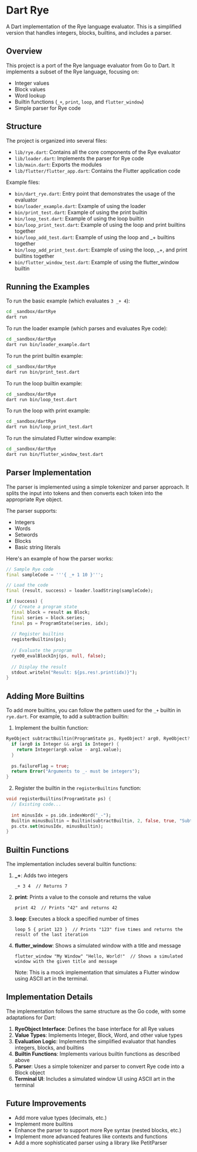 # Dart Rye

A Dart implementation of the Rye language evaluator. This is a simplified version that handles integers, blocks, builtins, and includes a parser.

## Overview

This project is a port of the Rye language evaluator from Go to Dart. It implements a subset of the Rye language, focusing on:

- Integer values
- Block values
- Word lookup
- Builtin functions (`_+`, `print`, `loop`, and `flutter_window`)
- Simple parser for Rye code

## Structure

The project is organized into several files:

- `lib/rye.dart`: Contains all the core components of the Rye evaluator
- `lib/loader.dart`: Implements the parser for Rye code
- `lib/main.dart`: Exports the modules
- `lib/flutter/flutter_app.dart`: Contains the Flutter application code

Example files:
- `bin/dart_rye.dart`: Entry point that demonstrates the usage of the evaluator
- `bin/loader_example.dart`: Example of using the loader
- `bin/print_test.dart`: Example of using the print builtin
- `bin/loop_test.dart`: Example of using the loop builtin
- `bin/loop_print_test.dart`: Example of using the loop and print builtins together
- `bin/loop_add_test.dart`: Example of using the loop and _+ builtins together
- `bin/loop_add_print_test.dart`: Example of using the loop, _+, and print builtins together
- `bin/flutter_window_test.dart`: Example of using the flutter_window builtin

## Running the Examples

To run the basic example (which evaluates `3 _+ 4`):

```bash
cd _sandbox/dartRye
dart run
```

To run the loader example (which parses and evaluates Rye code):

```bash
cd _sandbox/dartRye
dart run bin/loader_example.dart
```

To run the print builtin example:

```bash
cd _sandbox/dartRye
dart run bin/print_test.dart
```

To run the loop builtin example:

```bash
cd _sandbox/dartRye
dart run bin/loop_test.dart
```

To run the loop with print example:

```bash
cd _sandbox/dartRye
dart run bin/loop_print_test.dart
```

To run the simulated Flutter window example:

```bash
cd _sandbox/dartRye
dart run bin/flutter_window_test.dart
```

## Parser Implementation

The parser is implemented using a simple tokenizer and parser approach. It splits the input into tokens and then converts each token into the appropriate Rye object.

The parser supports:
- Integers
- Words
- Setwords
- Blocks
- Basic string literals

Here's an example of how the parser works:

```dart
// Sample Rye code
final sampleCode = '''{ _+ 1 10 }''';

// Load the code
final (result, success) = loader.loadString(sampleCode);

if (success) {
  // Create a program state
  final block = result as Block;
  final series = block.series;
  final ps = ProgramState(series, idx);
  
  // Register builtins
  registerBuiltins(ps);
  
  // Evaluate the program
  rye00_evalBlockInj(ps, null, false);
  
  // Display the result
  stdout.writeln("Result: ${ps.res!.print(idx)}");
}
```

## Adding More Builtins

To add more builtins, you can follow the pattern used for the `_+` builtin in `rye.dart`. For example, to add a subtraction builtin:

1. Implement the builtin function:
```dart
RyeObject subtractBuiltin(ProgramState ps, RyeObject? arg0, RyeObject? arg1, RyeObject? arg2, RyeObject? arg3, RyeObject? arg4) {
  if (arg0 is Integer && arg1 is Integer) {
    return Integer(arg0.value - arg1.value);
  }
  
  ps.failureFlag = true;
  return Error("Arguments to _- must be integers");
}
```

2. Register the builtin in the `registerBuiltins` function:
```dart
void registerBuiltins(ProgramState ps) {
  // Existing code...
  
  int minusIdx = ps.idx.indexWord("_-");
  Builtin minusBuiltin = Builtin(subtractBuiltin, 2, false, true, "Subtracts two integers");
  ps.ctx.set(minusIdx, minusBuiltin);
}
```

## Builtin Functions

The implementation includes several builtin functions:

1. **_+**: Adds two integers
   ```
   _+ 3 4  // Returns 7
   ```

2. **print**: Prints a value to the console and returns the value
   ```
   print 42  // Prints "42" and returns 42
   ```

3. **loop**: Executes a block a specified number of times
   ```
   loop 5 { print 123 }  // Prints "123" five times and returns the result of the last iteration
   ```

4. **flutter_window**: Shows a simulated window with a title and message
   ```
   flutter_window "My Window" "Hello, World!"  // Shows a simulated window with the given title and message
   ```
   Note: This is a mock implementation that simulates a Flutter window using ASCII art in the terminal.

## Implementation Details

The implementation follows the same structure as the Go code, with some adaptations for Dart:

1. **RyeObject Interface**: Defines the base interface for all Rye values
2. **Value Types**: Implements Integer, Block, Word, and other value types
3. **Evaluation Logic**: Implements the simplified evaluator that handles integers, blocks, and builtins
4. **Builtin Functions**: Implements various builtin functions as described above
5. **Parser**: Uses a simple tokenizer and parser to convert Rye code into a Block object
6. **Terminal UI**: Includes a simulated window UI using ASCII art in the terminal

## Future Improvements

- Add more value types (decimals, etc.)
- Implement more builtins
- Enhance the parser to support more Rye syntax (nested blocks, etc.)
- Implement more advanced features like contexts and functions
- Add a more sophisticated parser using a library like PetitParser
